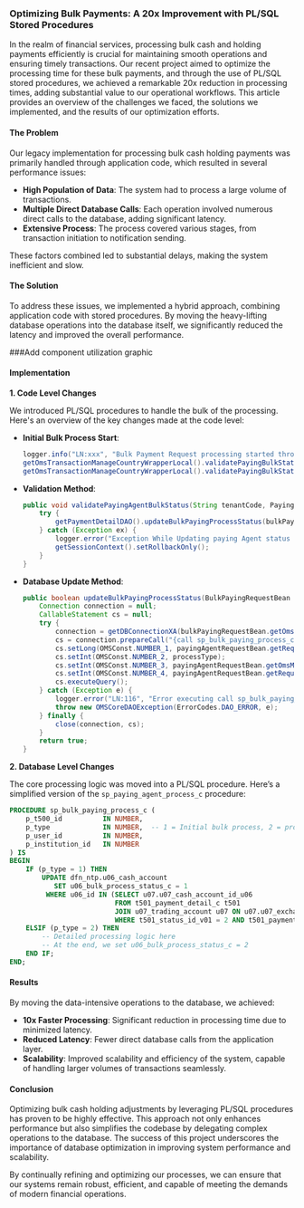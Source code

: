 ### Optimizing Bulk Payments: A 20x Improvement with PL/SQL Stored Procedures

In the realm of financial services, processing bulk cash and holding payments efficiently is crucial for maintaining smooth operations and ensuring timely transactions. Our recent project aimed to optimize the processing time for these bulk payments, and through the use of PL/SQL stored procedures, we achieved a remarkable 20x reduction in processing times, adding substantial value to our operational workflows. This article provides an overview of the challenges we faced, the solutions we implemented, and the results of our optimization efforts.

#### The Problem

Our legacy implementation for processing bulk cash holding payments was primarily handled through application code, which resulted in several performance issues:

- **High Population of Data**: The system had to process a large volume of transactions.
- **Multiple Direct Database Calls**: Each operation involved numerous direct calls to the database, adding significant latency.
- **Extensive Process**: The process covered various stages, from transaction initiation to notification sending.

These factors combined led to substantial delays, making the system inefficient and slow.

#### The Solution

To address these issues, we implemented a hybrid approach, combining application code with stored procedures. By moving the heavy-lifting database operations into the database itself, we significantly reduced the latency and improved the overall performance.

###Add component utilization graphic 

#### Implementation

**1. Code Level Changes**

We introduced PL/SQL procedures to handle the bulk of the processing. Here's an overview of the key changes made at the code level:

- **Initial Bulk Process Start**:
    ```java
    logger.info("LN:xxx", "Bulk Payment Request processing started through DB : sp_bulk_paying_process_c ");
    getOmsTransactionManageCountryWrapperLocal().validatePayingBulkStatus(payingBulkRequestBean.getOmsMsgHeader().getTenantCode(), payingBulkRequestBean, 1);
    getOmsTransactionManageCountryWrapperLocal().validatePayingBulkStatus(payingBulkRequestBean.getOmsMsgHeader().getTenantCode(), payingBulkRequestBean, 2);
    ```

- **Validation Method**:
    ```java
    public void validatePayingAgentBulkStatus(String tenantCode, PayingBulkRequestBean payingBulkRequestBean, int processType) {
        try {
            getPaymentDetailDAO().updateBulkPayingProcessStatus(bulkPayingRequestBean, processType);
        } catch (Exception ex) {
            logger.error("Exception While Updating paying Agent status Update, RollBack Call " + ex);
            getSessionContext().setRollbackOnly();
        }
    }
    ```

- **Database Update Method**:
    ```java
    public boolean updateBulkPayingProcessStatus(BulkPayingRequestBean bulkPayingRequestBean, int processType) {
        Connection connection = null;
        CallableStatement cs = null;
        try {
            connection = getDBConnectionXA(bulkPayingRequestBean.getOmsMsgHeader().getTenantCode());
            cs = connection.prepareCall("{call sp_bulk_paying_process_c(?,?,?,?)}");
            cs.setLong(OMSConst.NUMBER_1, payingAgentRequestBean.getRequestBody().getPayingSessionId());
            cs.setInt(OMSConst.NUMBER_2, processType);
            cs.setInt(OMSConst.NUMBER_3, payingAgentRequestBean.getOmsMsgHeader().getLoginID());
            cs.setInt(OMSConst.NUMBER_4, payingAgentRequestBean.getRequestBody().getInstituteId());
            cs.executeQuery();
        } catch (Exception e) {
            logger.error("LN:116", "Error executing call sp_bulk_paying_process_c", e);
            throw new OMSCoreDAOException(ErrorCodes.DAO_ERROR, e);
        } finally {
            close(connection, cs);
        }
        return true;
    }
    ```

**2. Database Level Changes**

The core processing logic was moved into a PL/SQL procedure. Here’s a simplified version of the `sp_paying_agent_process_c` procedure:

```sql
PROCEDURE sp_bulk_paying_process_c (
    p_t500_id          IN NUMBER,
    p_type             IN NUMBER,  -- 1 = Initial bulk process, 2 = process
    p_user_id          IN NUMBER,
    p_institution_id   IN NUMBER
) IS
BEGIN
    IF (p_type = 1) THEN
        UPDATE dfn_ntp.u06_cash_account
           SET u06_bulk_process_status_c = 1
         WHERE u06_id IN (SELECT u07.u07_cash_account_id_u06
                          FROM t501_payment_detail_c t501
                          JOIN u07_trading_account u07 ON u07.u07_exchange_account_no = t501.t501_account_code
                          WHERE t501_status_id_v01 = 2 AND t501_payment_session_id_t500 = p_t500_id);
    ELSIF (p_type = 2) THEN
        -- Detailed processing logic here
        -- At the end, we set u06_bulk_process_status_c = 2 
    END IF;
END;
```

#### Results

By moving the data-intensive operations to the database, we achieved:

- **10x Faster Processing**: Significant reduction in processing time due to minimized latency.
- **Reduced Latency**: Fewer direct database calls from the application layer.
- **Scalability**: Improved scalability and efficiency of the system, capable of handling larger volumes of transactions seamlessly.

#### Conclusion

Optimizing bulk cash holding adjustments by leveraging PL/SQL procedures has proven to be highly effective. This approach not only enhances performance but also simplifies the codebase by delegating complex operations to the database. The success of this project underscores the importance of database optimization in improving system performance and scalability.

By continually refining and optimizing our processes, we can ensure that our systems remain robust, efficient, and capable of meeting the demands of modern financial operations.
